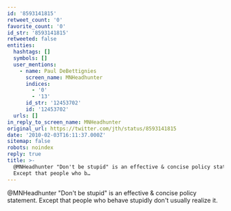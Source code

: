 ```yaml
---
id: '8593141815'
retweet_count: '0'
favorite_count: '0'
id_str: '8593141815'
retweeted: false
entities:
  hashtags: []
  symbols: []
  user_mentions:
    - name: Paul DeBettignies
      screen_name: MNHeadhunter
      indices:
        - '0'
        - '13'
      id_str: '12453702'
      id: '12453702'
  urls: []
in_reply_to_screen_name: MNHeadhunter
original_url: https://twitter.com/jth/status/8593141815
date: '2010-02-03T16:11:37.000Z'
sitemap: false
robots: noindex
reply: true
title: >-
  @MNHeadhunter "Don't be stupid" is an effective & concise policy statement.
  Except that people who b…
---
```


@MNHeadhunter "Don't be stupid" is an effective & concise policy statement. Except that people who behave stupidly don't usually realize it.